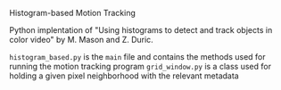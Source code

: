 Histogram-based Motion Tracking

Python implentation of "Using histograms to detect and track objects in color video" by M. Mason and Z. Duric.

`histogram_based.py` is the `main` file and contains the methods used for running the motion tracking program 
`grid_window.py` is a class used for holding a given pixel neighborhood with the relevant metadata



 
